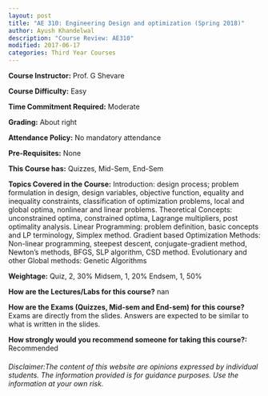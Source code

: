 ```yaml
---
layout: post
title: "AE 310: Engineering Design and optimization (Spring 2018)"
author: Ayush Khandelwal
description: "Course Review: AE310"
modified: 2017-06-17
categories: Third Year Courses
---
```


**Course Instructor:** Prof. G Shevare

**Course Difficulty:** Easy

**Time Commitment Required:** Moderate

**Grading:** About right

**Attendance Policy:** No mandatory attendance

**Pre-Requisites:** None

**This Course has:** Quizzes, Mid-Sem, End-Sem

**Topics Covered in the Course:**
Introduction: design process; problem formulation in design, design variables, objective function, equality and inequality constraints, classification of optimization problems, local and global optima, nonlinear and linear problems. Theoretical Concepts: unconstrained optima, constrained optima, Lagrange multipliers, post optimality analysis.   Linear Programming:  problem definition, basic concepts and LP terminology, Simplex method. Gradient based Optimization Methods: Non-linear programming, steepest descent, conjugate-gradient method, Newton’s methods, BFGS, SLP algorithm, CSD method. Evolutionary and other Global methods: Genetic Algorithms

**Weightage:**
Quiz, 2, 30%
Midsem, 1, 20%
Endsem, 1, 50%

**How are the Lectures/Labs for this course?**
nan

**How are the Exams (Quizzes, Mid-sem and End-sem) for this course?**
Exams are directly from the slides. Answers are expected to be similar to what is written in the slides.

**How strongly would you recommend someone for taking this course?:**
Recommended

###### Disclaimer:The content of this website are opinions expressed by individual students. The information provided is for guidance purposes. Use the information at your own risk.